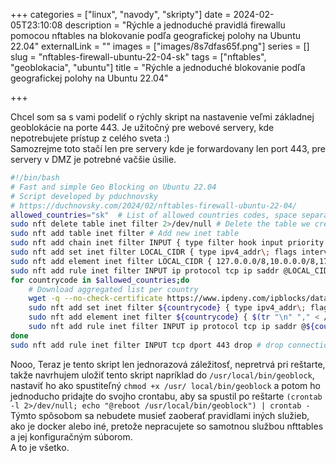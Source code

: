 +++
categories = ["linux", "navody", "skripty"]
date = 2024-02-05T23:10:08
description = "Rýchle a jednoduché pravidlá firewallu pomocou nftables na blokovanie podľa geografickej polohy na Ubuntu 22.04"
externalLink = ""
images = ["images/8s7dfas65f.png"]
series = []
slug = "nftables-firewall-ubuntu-22-04-sk"
tags = ["nftables", "geoblokacia", "ubuntu"]
title = "Rýchle a jednoduché blokovanie podľa geografickej polohy na Ubuntu 22.04"

+++

Chcel som sa s vami podeliť o rýchly skript na nastavenie veľmi základnej geoblokácie na porte 443. Je užitočný pre webové servery, kde nepotrebujete prístup z celého sveta :)  
Samozrejme toto stačí len pre servery kde je forwardovany len port 443, pre servery v DMZ je potrebné vačšie úsilie.

```bash
#!/bin/bash
# Fast and simple Geo Blocking on Ubuntu 22.04
# Script developed by pduchnovsky
# https://duchnovsky.com/2024/02/nftables-firewall-ubuntu-22-04/
allowed_countries="sk"  # List of allowed countries codes, space separated
sudo nft delete table inet filter 2>/dev/null # Delete the table we create in steb below, useful in case of re-running this
sudo nft add table inet filter # Add new inet table
sudo nft add chain inet filter INPUT { type filter hook input priority 0\; } # Add new chain
sudo nft add set inet filter LOCAL_CIDR { type ipv4_addr\; flags interval\; } # Creates set for local IPs
sudo nft add element inet filter LOCAL_CIDR { 127.0.0.0/8,10.0.0.0/8,172.16.0.0/12,192.168.0.0/16 } # Add IP CIDR to the set
sudo nft add rule inet filter INPUT ip protocol tcp ip saddr @LOCAL_CIDR tcp dport 443 counter accept # Accepts the connection from defined set addresses via tcp port 443
for countrycode in $allowed_countries;do
    # Download aggregated list per country
    wget -q --no-check-certificate https://www.ipdeny.com/ipblocks/data/aggregated/${countrycode}-aggregated.zone -O /tmp/nftables-${countrycode}.txt
    sudo nft add set inet filter ${countrycode} { type ipv4_addr\; flags interval\; } # Creates set per country
    sudo nft add element inet filter ${countrycode} { $(tr "\n" "," < /tmp/nftables-${countrycode}.txt) } # Adds IPs from aggregated list to the set
    sudo nft add rule inet filter INPUT ip protocol tcp ip saddr @${countrycode} tcp dport 443 counter accept # Accepts the connection from defined set addresses via tcp port 443
done
sudo nft add rule inet filter INPUT tcp dport 443 drop # drop connection via tcp 443 by default
```

Nooo, Teraz je tento skript len jednorazová záležitosť, nepretrvá pri reštarte, takže navrhujem uložiť tento skript napríklad do `/usr/local/bin/geoblock`, nastaviť ho ako spustiteľný `chmod +x /usr/ local/bin/geoblock` a potom ho jednoducho pridajte do svojho crontabu, aby sa spustil po reštarte `(crontab -l 2>/dev/null; echo "@reboot /usr/local/bin/geoblock") | crontab -`  
Týmto spôsobom sa nebudete musieť zaoberať pravidlami iných služieb, ako je docker alebo iné, pretože nepracujete so samotnou službou nfttables a jej konfiguračným súborom.  
A to je všetko.  

